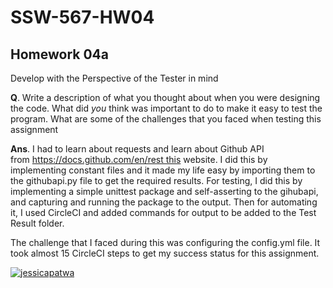 # SSW-567-HW04

## Homework 04a 
Develop with the Perspective of the Tester in mind

**Q**. Write a description of what you thought about when you were designing the code.  What did *you* think was important to do to make it easy to test the program.  What are some of the challenges that you faced when testing this assignment

**Ans**. I had to learn about requests and learn about Github API from https://docs.github.com/en/rest this website. I did this by implementing constant files and it made my life easy by importing them to the githubapi.py file to get the required results. For testing, I did this by implementing a simple unittest package and self-asserting to the gihubapi, and capturing and running the package to the output. Then for automating it, I used CircleCI and added commands for output to be added to the Test Result folder.

The challenge that I faced during this was configuring the config.yml file. It took almost 15 CircleCI steps to get my success status for this assignment. 


[![jessicapatwa](https://circleci.com/gh/jessicapatwa/SSW-567.svg?style=svg)](https://app.circleci.com/pipelines/github/jessicapatwa/SSW-567?branch=main&filter=all)

